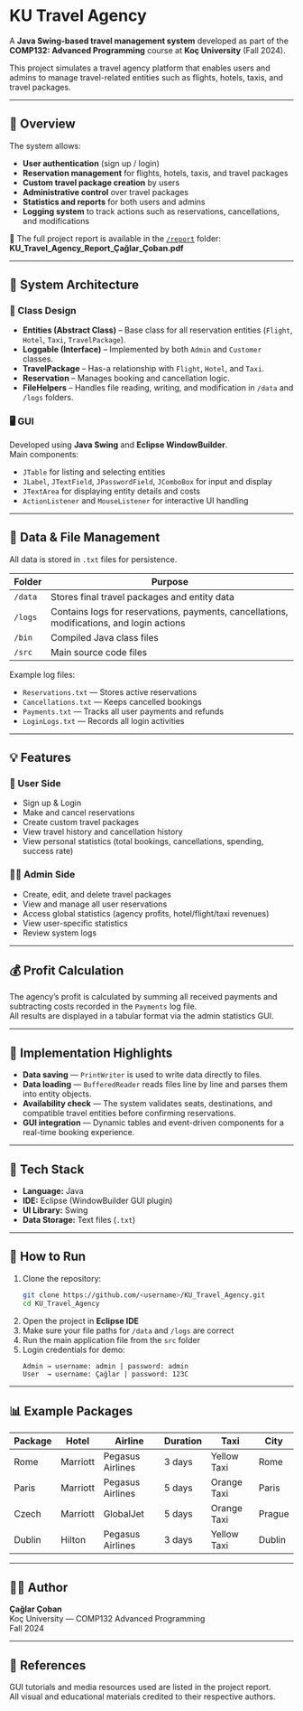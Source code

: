 # KU Travel Agency

A **Java Swing-based travel management system** developed as part of the **COMP132: Advanced Programming** course at **Koç University** (Fall 2024).

This project simulates a travel agency platform that enables users and admins to manage travel-related entities such as flights, hotels, taxis, and travel packages.

---

## 🧭 Overview

The system allows:
- **User authentication** (sign up / login)  
- **Reservation management** for flights, hotels, taxis, and travel packages  
- **Custom travel package creation** by users  
- **Administrative control** over travel packages  
- **Statistics and reports** for both users and admins  
- **Logging system** to track actions such as reservations, cancellations, and modifications  

📄 The full project report is available in the [`/report`](./report/) folder:  
**KU_Travel_Agency_Report_Çağlar_Çoban.pdf**

---

## 🧩 System Architecture

### 🧱 Class Design
- **Entities (Abstract Class)** – Base class for all reservation entities (`Flight`, `Hotel`, `Taxi`, `TravelPackage`).  
- **Loggable (Interface)** – Implemented by both `Admin` and `Customer` classes.  
- **TravelPackage** – Has-a relationship with `Flight`, `Hotel`, and `Taxi`.  
- **Reservation** – Manages booking and cancellation logic.  
- **FileHelpers** – Handles file reading, writing, and modification in `/data` and `/logs` folders.  

### 🖥️ GUI
Developed using **Java Swing** and **Eclipse WindowBuilder**.  
Main components:
- `JTable` for listing and selecting entities  
- `JLabel`, `JTextField`, `JPasswordField`, `JComboBox` for input and display  
- `JTextArea` for displaying entity details and costs  
- `ActionListener` and `MouseListener` for interactive UI handling  

---

## 📂 Data & File Management

All data is stored in `.txt` files for persistence.

| Folder | Purpose |
|---------|----------|
| `/data` | Stores final travel packages and entity data |
| `/logs` | Contains logs for reservations, payments, cancellations, modifications, and login actions |
| `/bin`  | Compiled Java class files |
| `/src`  | Main source code files |

Example log files:
- `Reservations.txt` — Stores active reservations  
- `Cancellations.txt` — Keeps cancelled bookings  
- `Payments.txt` — Tracks all user payments and refunds  
- `LoginLogs.txt` — Records all login activities  

---

## 💡 Features

### 👥 User Side
- Sign up & Login  
- Make and cancel reservations  
- Create custom travel packages  
- View travel history and cancellation history  
- View personal statistics (total bookings, cancellations, spending, success rate)

### 🧑‍💼 Admin Side
- Create, edit, and delete travel packages  
- View and manage all user reservations  
- Access global statistics (agency profits, hotel/flight/taxi revenues)  
- View user-specific statistics  
- Review system logs  

---

## 💰 Profit Calculation
The agency’s profit is calculated by summing all received payments and subtracting costs recorded in the `Payments` log file.  
All results are displayed in a tabular format via the admin statistics GUI.

---

## 🧮 Implementation Highlights
- **Data saving** — `PrintWriter` is used to write data directly to files.  
- **Data loading** — `BufferedReader` reads files line by line and parses them into entity objects.  
- **Availability check** — The system validates seats, destinations, and compatible travel entities before confirming reservations.  
- **GUI integration** — Dynamic tables and event-driven components for a real-time booking experience.  

---

## 🧰 Tech Stack
- **Language:** Java  
- **IDE:** Eclipse (WindowBuilder GUI plugin)  
- **UI Library:** Swing  
- **Data Storage:** Text files (`.txt`)  

---

## 🚀 How to Run
1. Clone the repository:
   ```bash
   git clone https://github.com/<username>/KU_Travel_Agency.git
   cd KU_Travel_Agency
   ```
2. Open the project in **Eclipse IDE**
3. Make sure your file paths for `/data` and `/logs` are correct
4. Run the main application file from the `src` folder  
5. Login credentials for demo:
   ```
   Admin → username: admin | password: admin  
   User  → username: Çağlar | password: 123C
   ```

---

## 📊 Example Packages
| Package | Hotel | Airline | Duration | Taxi | City |
|----------|--------|----------|-----------|------|------|
| Rome | Marriott | Pegasus Airlines | 3 days | Yellow Taxi | Rome |
| Paris | Marriott | Pegasus Airlines | 5 days | Orange Taxi | Paris |
| Czech | Marriott | GlobalJet | 5 days | Orange Taxi | Prague |
| Dublin | Hilton | Pegasus Airlines | 3 days | Yellow Taxi | Dublin |

---

## 👨‍💻 Author
**Çağlar Çoban**  
Koç University — COMP132 Advanced Programming  
Fall 2024  

---

## 📝 References
GUI tutorials and media resources used are listed in the project report.  
All visual and educational materials credited to their respective authors.

